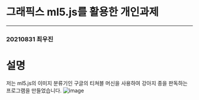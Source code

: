 # 그래픽스 ml5.js를 활용한 개인과제
-------------------
### 20210831 최우진

# 설명
저는 ml5.js의 이미지 분류기인 구글의 티쳐블 머신을 사용하여 강아지 종을 판독하는 프로그램을 만들었습니다.
![image](https://github.com/woojinchoi02/Graphics-ml5.js-dog/assets/162526228/bc93fd33-197e-4120-bfc2-c8a77a472eb0)

